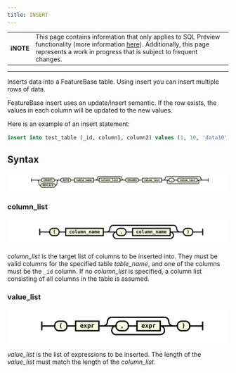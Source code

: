 ```yaml
---
title: INSERT
---
```


| | |
|-|-|
| **ℹ️NOTE** | This page contains information that only applies to SQL Preview functionality (more information [here](/sql-preview/sql-preview)). Additionally, this page represents a work in progress that is subject to frequent changes. |

---


Inserts data into a FeatureBase table. Using insert you can insert multiple rows of data.

FeatureBase insert uses an update/insert semantic. If the row exists, the values in each column will be updated to the new values.

Here is an example of an insert statement:

```sql
insert into test_table (_id, column1, column2) values (1, 10, 'data10'), (2, 10, 'data10'); 
```

## Syntax

![expr](/img/sql/insert_stmt.svg)

### column_list

![expr](/img/sql/column_list.svg)

_column_list_ is the target list of columns to be inserted into. They must be valid columns for the specified table _table_name_, and one of the columns must be the `_id` column. If no _column_list_ is specified, a column list consisting of all columns in the table is assumed.

### value_list

![expr](/img/sql/value_list.svg)

_value_list_ is the list of expressions to be inserted. The length of the _value_list_ must match the length of the _column_list_.


